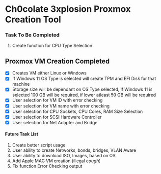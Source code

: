 # Ch0colate 3xplosion Proxmox Creation Tool

### Task To Be Completed
1. Create function for CPU Type Selection

## Proxmox VM Creation Completed
- [X] Creates VM either Linux or Windows
- [X] If Windows 11 OS Type is selected will create TPM and EFI Disk for that machine
- [X] Storage size will be dependant on OS Type selected, if Windows 11 is selected 100 GB will be required, if lower atleast 50 GB will be required
- [X] User selection for VM ID with error checking
- [X] User selection for VM name with error checking
- [X] User selection for CPU Sockets, CPU Cores, RAM Size Selection
- [X] User selection for SCSI Hardware Controller
- [X] User selection for Net Adapter and Bridge

#### Future Task List
1. Create better script usage
2. User ability to create Networks, bonds, bridges, VLAN Aware
3. User ability to download ISO, Images, based on OS
4. Add Apple MAC VM creation (illegal *cough*)
5. Fix function Error Checking output
